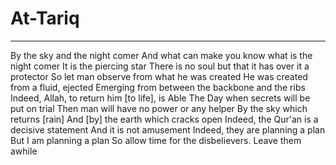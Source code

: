 # At-Tariq
---
By the sky and the night comer
And what can make you know what is the night comer
It is the piercing star
There is no soul but that it has over it a protector
So let man observe from what he was created
He was created from a fluid, ejected
Emerging from between the backbone and the ribs
Indeed, Allah, to return him [to life], is Able
The Day when secrets will be put on trial
Then man will have no power or any helper
By the sky which returns [rain]
And [by] the earth which cracks open
Indeed, the Qur'an is a decisive statement
And it is not amusement
Indeed, they are planning a plan
But I am planning a plan
So allow time for the disbelievers. Leave them awhile

